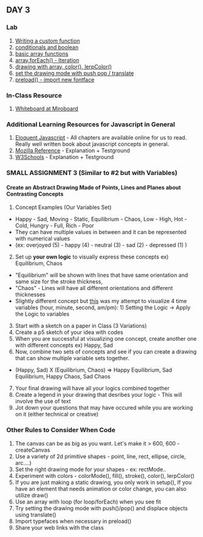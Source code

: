 ## DAY 3 

### Lab
1. [Writing a custom function](https://editor.p5js.org/lee.inhye/sketches/IKpkfKgDT)
2. [conditionals and boolean](https://editor.p5js.org/lee.inhye/sketches/a4mTQrMUG)
3. [basic array functions](https://editor.p5js.org/lee.inhye/sketches/oMOe6WCH5)
4. [array.forEach() - Iteration](https://editor.p5js.org/lee.inhye/sketches/MoTuUP4mK)
5. [drawing with array, color(), lerpColor()](https://editor.p5js.org/lee.inhye/sketches/N7N9gwFCE)
6. [set the drawing mode with push pop / translate](https://editor.p5js.org/lee.inhye/sketches/B3a3izUGr)
7. [preload() - import new fontface](https://editor.p5js.org/lee.inhye/sketches/fmZqIOboI)

### In-Class Resource
1. [Whiteboard at Miroboard](https://miro.com/app/board/uXjVOOHyf34=/)

### Additional Learning Resources for Javascript in General
1. [Eloquent Javascript](https://eloquentjavascript.net/) - All chapters are available online for us to read. Really well written book about javascript concepts in general. 
2. [Mozilla Reference](https://developer.mozilla.org/en-US/docs/Web/JavaScript/Reference/Statements) - Explanation + Testground
3. [W3Schools](https://www.w3schools.com/js/) - Explanation + Testground

### SMALL ASSIGNMENT 3 (Similar to #2 but with Variables)
#### Create an Abstract Drawing Made of Points, Lines and Planes about Contrasting Concepts
1. Concept Examples (Our Variables Set)
- Happy - Sad, Moving - Static, Equilibrium - Chaos, Low - High, Hot - Cold, Hungry - Full, Rich - Poor
- They can have multiple values in between and it can be represented with numerical values
- (ex: overjoyed (5) - happy (4) - neutral (3) - sad (2) - depressed (1) )
2. Set up **your own logic** to visually express these concepts ex) Equilibrium, Chaos
*  "Equilibrium" will be shown with lines that have same orientation and same size for the stroke thickness, 
* "Chaos" - Lines will have all different orientations and different thicknesses 
* Slightly different concept but [this](http://inhyelee.com/studio/face-clock-2019/) was my attempt to visualize 4 time variables (hour, minute, second, am/pm): 1) Setting the Logic -> Apply the Logic to variables 
3. Start with a sketch on a paper in Class (3 Variations)
4. Create a p5 sketch of your idea with codes
5. When you are successful at visualizing one concept, create another one with different concepts ex) Happy, Sad
6. Now, combine two sets of concepts and see if you can create a drawing that can show multiple variable sets together.
- (Happy, Sad) X (Equilibrium, Chaos) => Happy Equilibrium, Sad Equilibrium, Happy Chaos, Sad Chaos
7. Your final drawing will have all your logics combined together
8. Create a legend in your drawing that desribes your logic - This will involve the use of text
9. Jot down your questions that may have occured while you are working on it (either technical or creative) 

### Other Rules to Consider When Code
1. The canvas can be as big as you want. Let's make it > 600, 600 - createCanvas
2. Use a variety of 2d primitive shapes  - point, line, rect, ellipse, circle, arc....)
3. Set the right drawing mode for your shapes - ex: rectMode..
4. Experiment with colors - colorMode(), fill(), stroke(), color(), lerpColor()
5. If you are just making a static drawing, you only work in setup(), If you have an element that needs animation or color change, you can also utilize draw()
6. Use an array with loop (for loop/forEach) when you see fit
7. Try setting the drawing mode with push()/pop() and displace objects using translate()
8. Import typefaces when necessary in preload()
9. Share your web links with the class 
